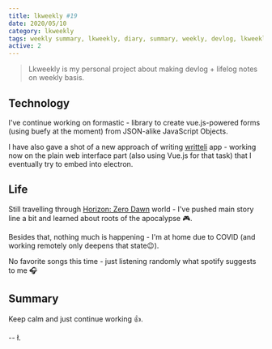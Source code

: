 ```yaml
---
title: lkweekly #19
date: 2020/05/10
category: lkweekly
tags: weekly summary, lkweekly, diary, summary, weekly, devlog, lkweekly2020
active: 2
---
```


> Lkweekly is my personal project about making devlog + lifelog notes on weekly basis.

## Technology

I've continue working on formastic - library to create vue.js-powered forms (using buefy at the moment) from JSON-alike JavaScript Objects.

I have also gave a shot of a new approach of writing [writteli](https://github.com/writteli/) app - working now on the plain web interface part (also using Vue.js for that task) that I eventually try to embed into electron.

## Life

Still travelling through [Horizon: Zero Dawn](https://www.playstation.com/en-gb/games/horizon-zero-dawn-ps4/) world - I've pushed main story line a bit and learned about roots of the apocalypse 🎮.

Besides that, nothing much is happening - I'm at home due to COVID (and working remotely only deepens that state😉).

No favorite songs this time - just listening randomly what spotify suggests to me  <strike> 🎧 </strike>

## Summary

Keep calm and just continue working 👍.

-- ł.
